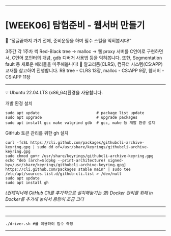 ***********
# [WEEK06] 탐험준비 - 웹서버 만들기
📢 “정글끝까지 가기 전에, 준비운동을 하며 필수 스킬을 익혀봅시다!”

3주간 각 1주차 씩 Red-Black tree → malloc → 웹 proxy 서버를 C언어로 구현하면서, C언어 포인터의 개념, gdb 디버거 사용법 등을 익혀봅니다. 또한, Segmentation fault 등 새로운 에러들을 마주해봅니다! 🙂
알고리즘(CLRS), 컴퓨터 시스템(CS:APP) 교재를 참고하여 진행합니다.
RB tree - CLRS 13장, malloc - CS:APP 9장, 웹서버 - CS:APP 11장

***********
💡 Ubuntu 22.04 LTS (x86_64)환경을 사용합니다.

개발 환경 설치
```ubuntu
sudo apt update                         # package list update
sudo apt upgrade                        # upgrade packages
sudo apt install gcc make valgrind gdb  # gcc, make 등 개발 환경 설치
```

GitHub 토큰 관리를 위한 gh 설치 
```
curl -fsSL https://cli.github.com/packages/githubcli-archive-keyring.gpg | sudo dd of=/usr/share/keyrings/githubcli-archive-keyring.gpg
sudo chmod go+r /usr/share/keyrings/githubcli-archive-keyring.gpg
echo "deb [arch=$(dpkg --print-architecture) signed-by=/usr/share/keyrings/githubcli-archive-keyring.gpg] https://cli.github.com/packages stable main" | sudo tee /etc/apt/sources.list.d/github-cli.list > /dev/null
sudo apt update
sudo apt install gh
```
*(컨테이너에 GitHub Cli를 추가적으로 설치해놓기는 함)*
*Docker 관리를 위해 in Docker를 추가해 놓아서 용량이 조금 크다*
**********************************

```

```

**********************************
```
./driver.sh #를 이용하여 점수 측정 
```
**********************************

